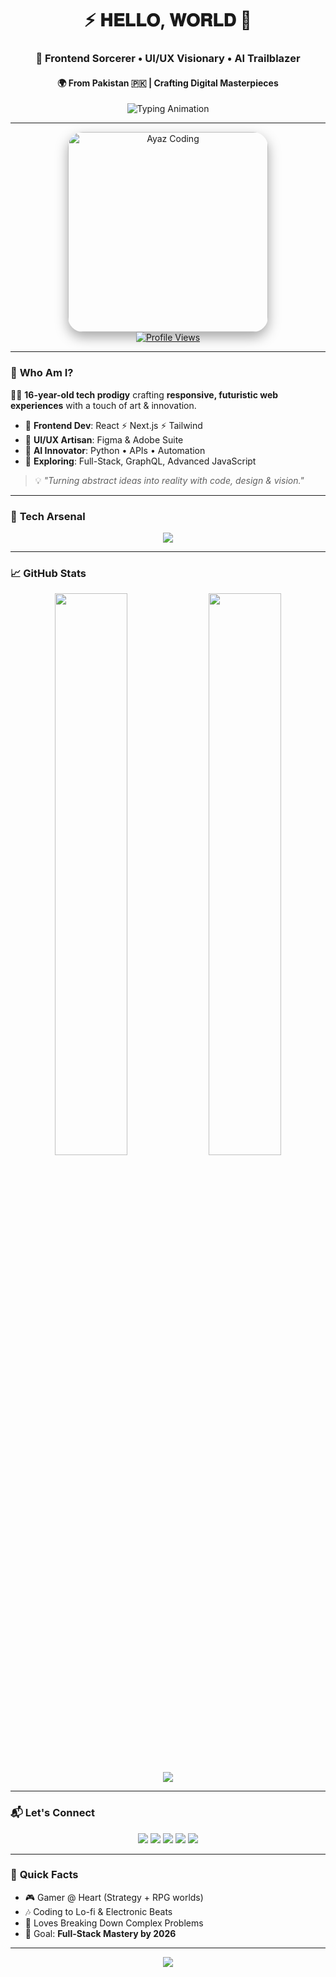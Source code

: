 <div align="center">
  <h1>⚡ 𝐇𝐄𝐋𝐋𝐎, 𝐖𝐎𝐑𝐋𝐃 👋</h1>
  <h3>🚀 Frontend Sorcerer • UI/UX Visionary • AI Trailblazer</h3>
  <h4>🌍 From Pakistan 🇵🇰 | Crafting Digital Masterpieces</h4>
  
  <img src="https://readme-typing-svg.demolab.com?font=Fira+Code&weight=700&size=24&duration=3000&pause=800&color=F97316&center=true&vCenter=true&width=600&lines=Designing+Seamless+Experiences;Fusing+Code+%26+Creativity;Exploring+AI+%26+Automation;Building+the+Future+of+Web" alt="Typing Animation" />
</div>

---

<div align="center">
  <img src="https://files.catbox.moe/12rbsd.jpeg" alt="Ayaz Coding" width="320" style="border-radius: 24px; box-shadow: 0 8px 20px rgba(0,0,0,0.35);" />
</div>
<div align="center">
  <a href="https://github.com/ayazaliofc">
    <img src="https://komarev.com/ghpvc/?username=ayazaliofc&label=Profile%20Visits&color=000000&style=for-the-badge" alt="Profile Views" />
  </a>
</div>

---

### 🌠 **Who Am I?**

👨‍🚀 **16-year-old tech prodigy** crafting **responsive, futuristic web experiences** with a touch of art & innovation.

- 🎨 **Frontend Dev**: React ⚡ Next.js ⚡ Tailwind  
- 🧠 **UI/UX Artisan**: Figma & Adobe Suite  
- 🤖 **AI Innovator**: Python • APIs • Automation  
- 🌱 **Exploring**: Full-Stack, GraphQL, Advanced JavaScript  

> 💡 *"Turning abstract ideas into reality with code, design & vision."*

---

### 🧰 **Tech Arsenal**

<p align="center">
  <img src="https://skillicons.dev/icons?i=react,nextjs,tailwind,js,ts,python,nodejs,figma,mongodb,linux,github,vercel,heroku,photoshop,vscode&perline=8" />
</p>

---

### 📈 **GitHub Stats**

<p align="center">
  <img src="https://github-readme-stats.vercel.app/api?username=ayazaliofc&show_icons=true&theme=radical&hide_border=true" width="48%" />
  <img src="https://github-readme-streak-stats.herokuapp.com/?user=ayazaliofc&theme=radical&hide_border=true" width="48%" />
</p>

<p align="center">
  <img src="https://github-profile-summary-cards.vercel.app/api/cards/profile-details?username=ayazaliofc&theme=radical" />
</p>

---

### 📬 **Let's Connect**

<p align="center">
  <a href="https://instagram.com/ayazaliofc"><img src="https://img.shields.io/badge/Instagram-FF6F61?style=for-the-badge&logo=instagram&logoColor=white"/></a>
  <a href="https://www.linkedin.com/in/ayaz-alee-682a82324"><img src="https://img.shields.io/badge/LinkedIn-0A66C2?style=for-the-badge&logo=linkedin&logoColor=white"/></a>
  <a href="mailto:ayazaliofc@gmail.com"><img src="https://img.shields.io/badge/Email-DB4437?style=for-the-badge&logo=gmail&logoColor=white"/></a>
  <a href="https://twitter.com/ayazaliofc"><img src="https://img.shields.io/badge/Twitter-1DA1F2?style=for-the-badge&logo=twitter&logoColor=white"/></a>
  <a href="https://discord.com/users/ayazaliofc"><img src="https://img.shields.io/badge/Discord-5865F2?style=for-the-badge&logo=discord&logoColor=white"/></a>
</p>

---

### 🎉 **Quick Facts**

- 🎮 Gamer @ Heart (Strategy + RPG worlds)  
- 🎶 Coding to Lo-fi & Electronic Beats  
- 🧩 Loves Breaking Down Complex Problems  
- 🚀 Goal: **Full-Stack Mastery by 2026**  

---

<div align="center">
  <img src="https://img.shields.io/badge/Thanks%20For%20Visiting-🚀-FF6F61?style=for-the-badge" />
</div>
